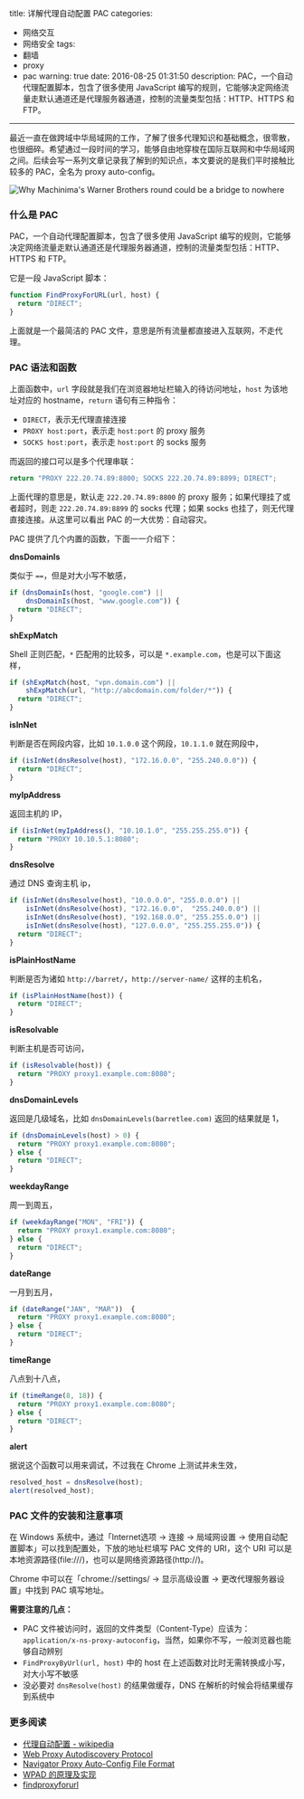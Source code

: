 title: 详解代理自动配置 PAC
categories:
  - 网络交互
  - 网络安全
tags:
  - 翻墙
  - proxy
  - pac
warning: true
date: 2016-08-25 01:31:50
description: PAC，一个自动代理配置脚本，包含了很多使用 JavaScript 编写的规则，它能够决定网络流量走默认通道还是代理服务器通道，控制的流量类型包括：HTTP、HTTPS 和 FTP。
---

最近一直在做跨域中华局域网的工作，了解了很多代理知识和基础概念，很零散，也很细碎。希望通过一段时间的学习，能够自由地穿梭在国际互联网和中华局域网之间。后续会写一系列文章记录我了解到的知识点，本文要说的是我们平时接触比较多的 PAC，全名为 proxy auto-config。

![Why Machinima's Warner Brothers round could be a bridge to nowhere](http://ww4.sinaimg.cn/large/6c0378f8gw1f75co9fseuj20p00dwwhk.jpg)

<!--more-->

### 什么是 PAC

PAC，一个自动代理配置脚本，包含了很多使用 JavaScript 编写的规则，它能够决定网络流量走默认通道还是代理服务器通道，控制的流量类型包括：HTTP、HTTPS 和 FTP。

它是一段 JavaScript 脚本：

```javascript
function FindProxyForURL(url, host) {
  return "DIRECT";
}
```

上面就是一个最简洁的 PAC 文件，意思是所有流量都直接进入互联网，不走代理。

### PAC 语法和函数

上面函数中，`url` 字段就是我们在浏览器地址栏输入的待访问地址，`host` 为该地址对应的 hostname，`return` 语句有三种指令：

- `DIRECT`，表示无代理直接连接
- `PROXY host:port`，表示走 `host:port` 的 proxy 服务
- `SOCKS host:port`，表示走 `host:port` 的 socks 服务

而返回的接口可以是多个代理串联：

```javascript
return "PROXY 222.20.74.89:8800; SOCKS 222.20.74.89:8899; DIRECT";
```

上面代理的意思是，默认走 `222.20.74.89:8800` 的 proxy 服务；如果代理挂了或者超时，则走 `222.20.74.89:8899` 的 socks 代理；如果 socks 也挂了，则无代理直接连接。从这里可以看出 PAC 的一大优势：自动容灾。

PAC 提供了几个内置的函数，下面一一介绍下：

**dnsDomainIs**

类似于 `==`，但是对大小写不敏感，

```javascript
if (dnsDomainIs(host, "google.com") || 
    dnsDomainIs(host, "www.google.com")) {
  return "DIRECT";
}
```

**shExpMatch**

Shell 正则匹配，`*` 匹配用的比较多，可以是 `*.example.com`，也是可以下面这样，

```javascript
if (shExpMatch(host, "vpn.domain.com") ||
    shExpMatch(url, "http://abcdomain.com/folder/*")) {
  return "DIRECT"; 
}
```

**isInNet**

判断是否在网段内容，比如 `10.1.0.0` 这个网段，`10.1.1.0` 就在网段中，

```javascript
if (isInNet(dnsResolve(host), "172.16.0.0", "255.240.0.0")) {
  return "DIRECT";
}
```

**myIpAddress**

返回主机的 IP，

```javascript
if (isInNet(myIpAddress(), "10.10.1.0", "255.255.255.0")) {
  return "PROXY 10.10.5.1:8080";
}
```

**dnsResolve**

通过 DNS 查询主机 ip，

```javascript
if (isInNet(dnsResolve(host), "10.0.0.0", "255.0.0.0") ||
    isInNet(dnsResolve(host), "172.16.0.0",  "255.240.0.0") ||
    isInNet(dnsResolve(host), "192.168.0.0", "255.255.0.0") ||
    isInNet(dnsResolve(host), "127.0.0.0", "255.255.255.0")) {
  return "DIRECT";
}
```

**isPlainHostName**

判断是否为诸如 `http://barret/`，`http://server-name/` 这样的主机名，

```javascript
if (isPlainHostName(host)) {
  return "DIRECT";
}
```

**isResolvable**

判断主机是否可访问，

```javascript
if (isResolvable(host)) {
  return "PROXY proxy1.example.com:8080";
}
```

**dnsDomainLevels**

返回是几级域名，比如 `dnsDomainLevels(barretlee.com)` 返回的结果就是 1，

```javascript
if (dnsDomainLevels(host) > 0) {
  return "PROXY proxy1.example.com:8080";
} else {
  return "DIRECT";
}
```

**weekdayRange**

周一到周五，

```javascript
if (weekdayRange("MON", "FRI")) {
  return "PROXY proxy1.example.com:8080";
} else {
  return "DIRECT";
}
```

**dateRange**

一月到五月，

```javascript
if (dateRange("JAN", "MAR"))  {
  return "PROXY proxy1.example.com:8080";  
} else {
  return "DIRECT";
}
```

**timeRange**

八点到十八点，

```javascript
if (timeRange(8, 18)) {
  return "PROXY proxy1.example.com:8080";
} else {
  return "DIRECT";  
}
```

**alert**

据说这个函数可以用来调试，不过我在 Chrome 上测试并未生效，

```javascript
resolved_host = dnsResolve(host);
alert(resolved_host);
```


### PAC 文件的安装和注意事项

在 Windows 系统中，通过「Internet选项 -> 连接 -> 局域网设置 -> 使用自动配置脚本」可以找到配置处，下放的地址栏填写  PAC 文件的 URI，这个 URI 可以是本地资源路径(file:///)，也可以是网络资源路径(http://)。

Chrome 中可以在「chrome://settings/ -> 显示高级设置 -> 更改代理服务器设置」中找到 PAC 填写地址。

**需要注意的几点：**

- PAC 文件被访问时，返回的文件类型（Content-Type）应该为：`application/x-ns-proxy-autoconfig`，当然，如果你不写，一般浏览器也能够自动辨别
- `FindProxyByUrl(url, host)` 中的 host 在上述函数对比时无需转换成小写，对大小写不敏感
- 没必要对 `dnsResolve(host)` 的结果做缓存，DNS 在解析的时候会将结果缓存到系统中

### 更多阅读

- [代理自动配置 - wikipedia](https://zh.wikipedia.org/wiki/%E4%BB%A3%E7%90%86%E8%87%AA%E5%8A%A8%E9%85%8D%E7%BD%AE)
- [Web Proxy Autodiscovery Protocol](https://en.wikipedia.org/wiki/Web_Proxy_Autodiscovery_Protocol)
- [Navigator Proxy Auto-Config File Format](https://web.archive.org/web/20070602031929/http://wp.netscape.com/eng/mozilla/2.0/relnotes/demo/proxy-live.html)
- [WPAD 的原理及实现](https://www.ibm.com/developerworks/cn/linux/1309_quwei_wpad/)
- [findproxyforurl](http://findproxyforurl.com/)